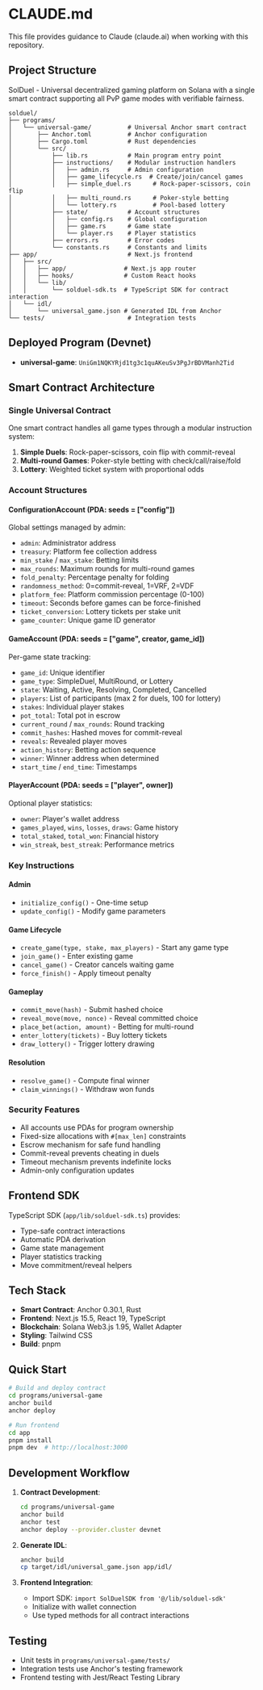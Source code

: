 # CLAUDE.md

This file provides guidance to Claude (claude.ai) when working with this repository.

## Project Structure

SolDuel - Universal decentralized gaming platform on Solana with a single smart contract supporting all PvP game modes with verifiable fairness.

```
solduel/
├── programs/
│   └── universal-game/          # Universal Anchor smart contract
│       ├── Anchor.toml          # Anchor configuration
│       ├── Cargo.toml           # Rust dependencies
│       └── src/
│           ├── lib.rs           # Main program entry point
│           ├── instructions/    # Modular instruction handlers
│           │   ├── admin.rs     # Admin configuration
│           │   ├── game_lifecycle.rs  # Create/join/cancel games
│           │   ├── simple_duel.rs      # Rock-paper-scissors, coin flip
│           │   ├── multi_round.rs      # Poker-style betting
│           │   └── lottery.rs          # Pool-based lottery
│           ├── state/           # Account structures
│           │   ├── config.rs    # Global configuration
│           │   ├── game.rs      # Game state
│           │   └── player.rs    # Player statistics
│           ├── errors.rs        # Error codes
│           └── constants.rs     # Constants and limits
├── app/                         # Next.js frontend
│   ├── src/
│   │   ├── app/                # Next.js app router
│   │   ├── hooks/              # Custom React hooks
│   │   └── lib/                
│   │       └── solduel-sdk.ts  # TypeScript SDK for contract interaction
│   └── idl/
│       └── universal_game.json # Generated IDL from Anchor
└── tests/                       # Integration tests
```

## Deployed Program (Devnet)

- **universal-game**: `UniGm1NQKYRjd1tg3c1quAKeuSv3PgJrBDVManh2Tid`

## Smart Contract Architecture

### Single Universal Contract
One smart contract handles all game types through a modular instruction system:

1. **Simple Duels**: Rock-paper-scissors, coin flip with commit-reveal
2. **Multi-round Games**: Poker-style betting with check/call/raise/fold
3. **Lottery**: Weighted ticket system with proportional odds

### Account Structures

#### ConfigurationAccount (PDA: seeds = ["config"])
Global settings managed by admin:
- `admin`: Administrator address
- `treasury`: Platform fee collection address
- `min_stake` / `max_stake`: Betting limits
- `max_rounds`: Maximum rounds for multi-round games
- `fold_penalty`: Percentage penalty for folding
- `randomness_method`: 0=commit-reveal, 1=VRF, 2=VDF
- `platform_fee`: Platform commission percentage (0-100)
- `timeout`: Seconds before games can be force-finished
- `ticket_conversion`: Lottery tickets per stake unit
- `game_counter`: Unique game ID generator

#### GameAccount (PDA: seeds = ["game", creator, game_id])
Per-game state tracking:
- `game_id`: Unique identifier
- `game_type`: SimpleDuel, MultiRound, or Lottery
- `state`: Waiting, Active, Resolving, Completed, Cancelled
- `players`: List of participants (max 2 for duels, 100 for lottery)
- `stakes`: Individual player stakes
- `pot_total`: Total pot in escrow
- `current_round` / `max_rounds`: Round tracking
- `commit_hashes`: Hashed moves for commit-reveal
- `reveals`: Revealed player moves
- `action_history`: Betting action sequence
- `winner`: Winner address when determined
- `start_time` / `end_time`: Timestamps

#### PlayerAccount (PDA: seeds = ["player", owner])
Optional player statistics:
- `owner`: Player's wallet address
- `games_played`, `wins`, `losses`, `draws`: Game history
- `total_staked`, `total_won`: Financial history
- `win_streak`, `best_streak`: Performance metrics

### Key Instructions

#### Admin
- `initialize_config()` - One-time setup
- `update_config()` - Modify game parameters

#### Game Lifecycle
- `create_game(type, stake, max_players)` - Start any game type
- `join_game()` - Enter existing game
- `cancel_game()` - Creator cancels waiting game
- `force_finish()` - Apply timeout penalty

#### Gameplay
- `commit_move(hash)` - Submit hashed choice
- `reveal_move(move, nonce)` - Reveal committed choice
- `place_bet(action, amount)` - Betting for multi-round
- `enter_lottery(tickets)` - Buy lottery tickets
- `draw_lottery()` - Trigger lottery drawing

#### Resolution
- `resolve_game()` - Compute final winner
- `claim_winnings()` - Withdraw won funds

### Security Features

- All accounts use PDAs for program ownership
- Fixed-size allocations with `#[max_len]` constraints
- Escrow mechanism for safe fund handling
- Commit-reveal prevents cheating in duels
- Timeout mechanism prevents indefinite locks
- Admin-only configuration updates

## Frontend SDK

TypeScript SDK (`app/lib/solduel-sdk.ts`) provides:
- Type-safe contract interactions
- Automatic PDA derivation
- Game state management
- Player statistics tracking
- Move commitment/reveal helpers

## Tech Stack

- **Smart Contract**: Anchor 0.30.1, Rust
- **Frontend**: Next.js 15.5, React 19, TypeScript
- **Blockchain**: Solana Web3.js 1.95, Wallet Adapter
- **Styling**: Tailwind CSS
- **Build**: pnpm

## Quick Start

```bash
# Build and deploy contract
cd programs/universal-game
anchor build
anchor deploy

# Run frontend
cd app
pnpm install
pnpm dev  # http://localhost:3000
```

## Development Workflow

1. **Contract Development**:
   ```bash
   cd programs/universal-game
   anchor build
   anchor test
   anchor deploy --provider.cluster devnet
   ```

2. **Generate IDL**:
   ```bash
   anchor build
   cp target/idl/universal_game.json app/idl/
   ```

3. **Frontend Integration**:
   - Import SDK: `import SolDuelSDK from '@/lib/solduel-sdk'`
   - Initialize with wallet connection
   - Use typed methods for all contract interactions

## Testing

- Unit tests in `programs/universal-game/tests/`
- Integration tests use Anchor's testing framework
- Frontend testing with Jest/React Testing Library